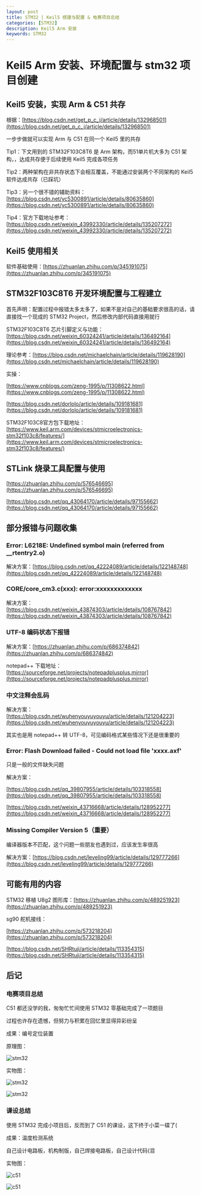```yaml
---
layout: post
title: STM32 | Keil5 搭建与配置 & 电赛项目总结
categories: [STM32]
description: Keil5 Arm 安装
keywords: STM32
---
```



# Keil5 Arm 安装、环境配置与 stm32 项目创建

## Keil5 安装，实现 Arm & C51 共存

根据：[https://blog.csdn.net/get_p_c_j/article/details/132968501](https://blog.csdn.net/get_p_c_j/article/details/132968501)

一步步做就可以实现 Arm 与 C51 在同一个 Keil5 里的共存

Tip1：下文用到的 STM32F103C8T6 是 Arm 架构，而51单片机大多为 C51 架构，，达成共存便于后续使用 Keil5 完成各项任务

Tip2：两种架构在非共存状态下会相互覆盖，不能通过安装两个不同架构的 Keil5 软件达成共存（已踩坑）

Tip3：另一个很不错的辅助资料：[https://blog.csdn.net/yc5300891/article/details/80635860](https://blog.csdn.net/yc5300891/article/details/80635860)

Tip4：官方下载地址参考：[https://blog.csdn.net/weixin_43992330/article/details/135207272](https://blog.csdn.net/weixin_43992330/article/details/135207272)

## Keil5 使用相关

软件基础使用：[https://zhuanlan.zhihu.com/p/345191075](https://zhuanlan.zhihu.com/p/345191075)

## STM32F103C8T6 开发环境配置与工程建立

首先声明：配置过程中报错太多太多了，如果不是对自己的基础要求很高的话，请直接找一个现成的 STM32 Project，然后修改内部代码直接用就行

STM32F103C8T6 芯片引脚定义与功能：[https://blog.csdn.net/weixin_60324241/article/details/136492164](https://blog.csdn.net/weixin_60324241/article/details/136492164)

理论参考：[https://blog.csdn.net/michaelchain/article/details/119628190](https://blog.csdn.net/michaelchain/article/details/119628190)

实操：

[https://www.cnblogs.com/zeng-1995/p/11308622.html](https://www.cnblogs.com/zeng-1995/p/11308622.html)

[https://blog.csdn.net/dorlolo/article/details/109181681](https://blog.csdn.net/dorlolo/article/details/109181681)
     
STM32F103C8官方包下载地址：[https://www.keil.arm.com/devices/stmicroelectronics-stm32f103c8/features/](https://www.keil.arm.com/devices/stmicroelectronics-stm32f103c8/features/)

## STLink 烧录工具配置与使用

[https://zhuanlan.zhihu.com/p/576546695](https://zhuanlan.zhihu.com/p/576546695)

[https://blog.csdn.net/qq_43064170/article/details/97155662](https://blog.csdn.net/qq_43064170/article/details/97155662)

## 部分报错与问题收集

### Error: L6218E: Undefined symbol main (referred from __rtentry2.o)

解决方案：[https://blog.csdn.net/qq_42224089/article/details/122148748](https://blog.csdn.net/qq_42224089/article/details/122148748)

### CORE/core_cm3.c(xxx): error:xxxxxxxxxxxxx

解决方案：[https://blog.csdn.net/weixin_43874303/article/details/108767842](https://blog.csdn.net/weixin_43874303/article/details/108767842)

### UTF-8 编码状态下报错

解决方案：[https://zhuanlan.zhihu.com/p/686374842](https://zhuanlan.zhihu.com/p/686374842)

notepad++ 下载地址：[https://sourceforge.net/projects/notepadplusplus.mirror](https://sourceforge.net/projects/notepadplusplus.mirror)

### 中文注释会乱码

解决方案：[https://blog.csdn.net/wuhenyouyuyouyu/article/details/121204223](https://blog.csdn.net/wuhenyouyuyouyu/article/details/121204223)

其实也是用 notepad++ 转 UTF-8，可见编码格式某些情况下还是很重要的

### Error: Flash Download failed - Could not load file 'xxxx.axf'

只是一般的文件缺失问题

解决方案：

[https://blog.csdn.net/qq_39807955/article/details/103318558](https://blog.csdn.net/qq_39807955/article/details/103318558)

[https://blog.csdn.net/weixin_43716668/article/details/128952277](https://blog.csdn.net/weixin_43716668/article/details/128952277)

### Missing Compiler Version 5（重要）

编译器版本不匹配，这个问题一些朋友也遇到过，应该发生率很高

解决方案：[https://blog.csdn.net/leveling99/article/details/129777266](https://blog.csdn.net/leveling99/article/details/129777266)

## 可能有用的内容

STM32 移植 U8g2 图形库：[https://zhuanlan.zhihu.com/p/489251923](https://zhuanlan.zhihu.com/p/489251923)

sg90 舵机接线：

[https://zhuanlan.zhihu.com/p/573218204](https://zhuanlan.zhihu.com/p/573218204)
          
[https://blog.csdn.net/SHRtuji/article/details/113354315](https://blog.csdn.net/SHRtuji/article/details/113354315)

## 后记

### 电赛项目总结

C51 都还没学的我，匆匆忙忙间使用 STM32 零基础完成了一项题目

过程也许存在遗憾，但努力与积累在回忆里显得异彩纷呈

成果：编号定位装置

原理图：

![stm32](/images/blog/1stm32.png)

实物图：

![stm32](/images/blog/2stm32.png)

![stm32](/images/blog/3stm32.jpg)

### 课设总结

使用 STM32 完成小项目后，反而到了 C51 的课设，这下终于小菜一碟了(

成果：温度检测系统

自己设计电路板，机构制版，自己焊接电路板，自己设计代码(泪

实物图：

![c51](/images/blog/1c51.jpg)

![c51](/images/blog/2c51.jpg)


